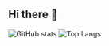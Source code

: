 ## Hi there 👋
![GitHub stats](https://github-readme-stats.vercel.app/api?username=Seif-S&show_icons=true&theme=midnight-purple)
![Top Langs](https://github-readme-stats.vercel.app/api/top-langs/?username=Seif-S&show_icons=true&theme=midnight-purple&layout=pie)
<!--
**Seif-S/Seif-S** is a ✨ _special_ ✨ repository because its `README.md` (this file) appears on your GitHub profile.

Here are some ideas to get you started:

- 🔭 I’m currently working on ...
- 🌱 I’m currently learning ...
- 👯 I’m looking to collaborate on ...
- 🤔 I’m looking for help with ...
- 💬 Ask me about ...
- 📫 How to reach me: ...
- ⚡ Fun fact: ...
-->
